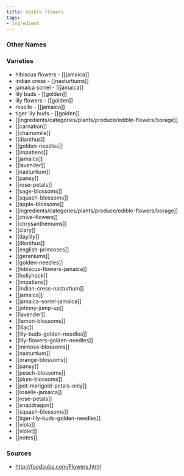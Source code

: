 ```yaml
---
title: edible flowers
tags:
- ingredient
---
```



### Other Names


### Varieties

* hibiscus flowers - [[jamaica]]
* indian cress - [[nasturtiums]]
* jamaica sorrel - [[jamaica]]
* lily buds - [[golden]]
* lily flowers - [[golden]]
* roselle - [[jamaica]]
* tiger lily buds - [[golden]]
* [[ingredients/categories/plants/produce/edible-flowers/borage]]
* [[carnation]]
* [[chamomile]]
* [[dianthus]]
* [[golden-needles]]
* [[impatiens]]
* [[jamaica]]
* [[lavender]]
* [[nasturtium]]
* [[pansy]]
* [[rose-petals]]
* [[sage-blossoms]]
* [[squash-blossoms]]
* [[apple-blossoms]]
* [[ingredients/categories/plants/produce/edible-flowers/borage]]
* [[chive-flowers]]
* [[chrysanthemums]]
* [[clary]]
* [[daylily]]
* [[dianthus]]
* [[english-primroses]]
* [[geraniums]]
* [[golden-needles]]
* [[hibiscus-flowers-jamaica]]
* [[hollyhock]]
* [[impatiens]]
* [[indian-cress-nasturtium]]
* [[jamaica]]
* [[jamaica-sorrel-jamaica]]
* [[johnny-jump-up]]
* [[lavender]]
* [[lemon-blossoms]]
* [[lilac]]
* [[lily-buds-golden-needles]]
* [[lily-flowers-golden-needles]]
* [[mimosa-blossoms]]
* [[nasturtium]]
* [[orange-blossoms]]
* [[pansy]]
* [[peach-blossoms]]
* [[plum-blossoms]]
* [[pot-marigold-petals-only]]
* [[roselle-jamaica]]
* [[rose-petals]]
* [[snapdragon]]
* [[squash-blossoms]]
* [[tiger-lily-buds-golden-needles]]
* [[viola]]
* [[violet]]
* [[notes]]

### Sources
* http://foodsubs.com/Flowers.html
